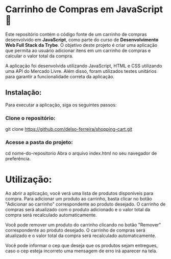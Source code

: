 <h1>Carrinho de Compras em JavaScript 🛒</h1>

Este repositório contém o código fonte de um carrinho de compras desenvolvido em <strong>JavaScript</strong>, como parte do curso de <strong>Desenvolvimento Web Full Stack da Trybe</strong>. O objetivo deste projeto é criar uma aplicação que permita ao usuário adicionar itens em um carrinho de compras e calcular o valor total da compra.

A aplicação foi desenvolvida utilizando JavaScript, HTML e CSS utilizando uma API do Mercado Livre. Além disso, foram utilizados testes unitários para garantir a funcionalidade correta da aplicação.

<h2>Instalação:</h2>

Para executar a aplicação, siga os seguintes passos:

<h3>Clone o repositório:</h3>

git clone https://github.com/delso-ferreira/shopping-cart.git

<h3>Acesse a pasta do projeto:</h3>

cd nome-do-repositorio
Abra o arquivo index.html no seu navegador de preferência.

<h1>Utilização:</h1>

Ao abrir a aplicação, você verá uma lista de produtos disponíveis para compra. Para adicionar um produto ao carrinho, basta clicar no botão "Adicionar ao carrinho" correspondente ao produto desejado. O carrinho de compras será atualizado com o produto adicionado e o valor total da compra será recalculado automaticamente.

Você pode remover um produto do carrinho clicando no botão "Remover" correspondente ao produto desejado. O carrinho de compras será atualizado e o valor total da compra será recalculado automaticamente.

Você pode informar o cep que deseja que os produtos sejam entregues, caso o cep esteja incorreto uma mensagem de erro irá aparecer na tela.
